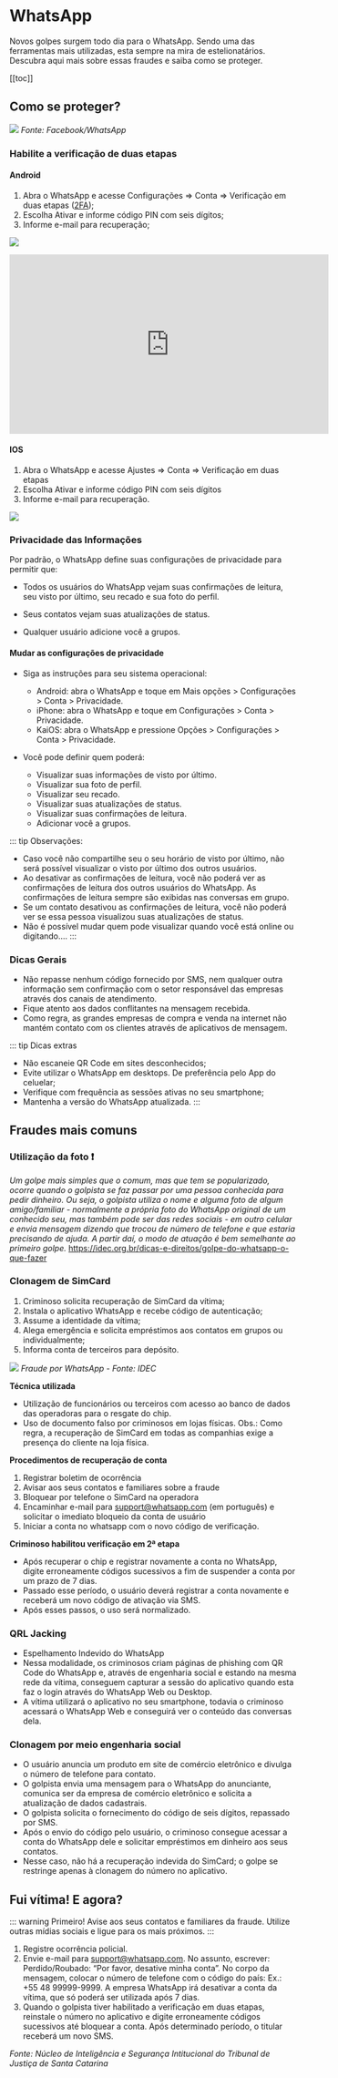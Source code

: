 # WhatsApp

Novos golpes surgem todo dia para o WhatsApp. Sendo uma das ferramentas mais utilizadas, esta sempre na mira de estelionatários. Descubra aqui mais sobre essas fraudes e saiba como se proteger. 

[[toc]]

## Como se proteger?

![](/img/proteger_whatsapp.png)
 *Fonte: Facebook/WhatsApp*

### Habilite a verificação de duas etapas

#### Android

 1) Abra o WhatsApp e acesse Configurações => Conta => Verificação em duas etapas ([2FA](/glossario/#_2fa));
 2) Escolha Ativar e informe código PIN com seis dígitos;
 3) Informe e-mail para recuperação;

![](/img/android.png)

<iframe width="560" height="315" src="https://www.youtube.com/embed/amMyHuPor-Q" frameborder="0" allow="accelerometer; autoplay; clipboard-write; encrypted-media; gyroscope; picture-in-picture" allowfullscreen></iframe>

#### IOS

1) Abra o WhatsApp e acesse Ajustes => Conta => Verificação em duas etapas
2) Escolha Ativar e informe código PIN com seis dígitos
3) Informe e-mail para recuperação.

![](/img/ios.png)

### Privacidade das Informações
Por padrão, o WhatsApp define suas configurações de privacidade para permitir que:

 * Todos os usuários do WhatsApp vejam suas confirmações de leitura, seu visto por último, seu recado e sua foto do perfil.

 * Seus contatos vejam suas atualizações de status.

 * Qualquer usuário adicione você a grupos.

#### Mudar as configurações de privacidade
* Siga as instruções para seu sistema operacional:
    * Android: abra o WhatsApp e toque em Mais opções > Configurações > Conta > Privacidade.
    * iPhone: abra o WhatsApp e toque em Configurações > Conta > Privacidade.
    * KaiOS: abra o WhatsApp e pressione Opções > Configurações > Conta > Privacidade.
    
* Você pode definir quem poderá:
    * Visualizar suas informações de visto por último.
    * Visualizar sua foto de perfil.
    * Visualizar seu recado.
    * Visualizar suas atualizações de status.
    * Visualizar suas confirmações de leitura.
    * Adicionar você a grupos.


::: tip Observações:

* Caso você não compartilhe seu o seu horário de visto por último, não será possível visualizar o visto por último dos outros usuários.
* Ao desativar as confirmações de leitura, você não poderá ver as confirmações de leitura dos outros usuários do WhatsApp. As confirmações de leitura sempre são exibidas nas conversas em grupo.
* Se um contato desativou as confirmações de leitura, você não poderá ver se essa pessoa visualizou suas atualizações de status.
* Não é possível mudar quem pode visualizar quando você está online ou digitando....
:::


### Dicas Gerais
 * Não repasse nenhum código fornecido por SMS, nem qualquer outra informação sem confirmação com o setor responsável das empresas através dos canais de atendimento.
 * Fique atento aos dados conflitantes na mensagem recebida.
 * Como regra, as grandes empresas de compra e venda na internet não mantém contato com os clientes através de aplicativos de mensagem.

 ::: tip Dicas extras
 * Não escaneie QR Code em sites desconhecidos;
 * Evite utilizar o WhatsApp em desktops. De preferência pelo App do celuelar;
 * Verifique com frequência as sessões ativas no seu smartphone;
 * Mantenha a versão do WhatsApp atualizada.
:::

## Fraudes mais comuns

### Utilização da foto :exclamation:
*Um golpe mais simples que o comum, mas que tem se popularizado, ocorre quando o golpista se faz passar por uma pessoa conhecida para pedir dinheiro. Ou seja, o golpista utiliza o nome e alguma foto de algum amigo/familiar - normalmente a própria foto do WhatsApp original de um conhecido seu, mas também pode ser das redes sociais - em outro celular e envia mensagem dizendo que trocou de número de telefone e que estaria precisando de ajuda. A partir daí, o modo de atuação é bem semelhante ao primeiro golpe.*
https://idec.org.br/dicas-e-direitos/golpe-do-whatsapp-o-que-fazer

### Clonagem de SimCard
 1) Criminoso solicita recuperação de SimCard da vítima;
 2) Instala o aplicativo WhatsApp e recebe código de autenticação;
 3) Assume a identidade da vítima;
 4) Alega emergência e solicita empréstimos aos contatos em grupos ou individualmente;
 5) Informa conta de terceiros para depósito.

 ![](/img/golpe_do_whatsapp.png)
 *Fraude por WhatsApp - Fonte: IDEC*

**Técnica utilizada**
 * Utilização de funcionários ou terceiros com acesso ao banco de dados das operadoras para o resgate do chip.
 * Uso de documento falso por criminosos em lojas físicas. Obs.: Como regra, a recuperação de SimCard em todas as companhias exige a presença do cliente na loja física.

**Procedimentos de recuperação de conta**
1. Registrar boletim de ocorrência
2. Avisar aos seus contatos e familiares sobre a fraude
3. Bloquear por telefone o SimCard na operadora
4. Encaminhar e-mail para support@whatsapp.com (em português) e solicitar o imediato bloqueio da conta de usuário
5. Iniciar a conta no whatsapp com o novo código de verificação.

**Criminoso habilitou verificação em 2ª etapa**
 * Após recuperar o chip e registrar novamente a conta no WhatsApp, digite erroneamente códigos sucessivos a fim de suspender a conta por um prazo de 7 dias.
 * Passado esse período, o usuário deverá registrar a conta novamente e receberá um novo código de ativação via SMS.
 * Após esses passos, o uso será normalizado.

### QRL Jacking
 * Espelhamento Indevido do WhatsApp
 * Nessa modalidade, os criminosos criam páginas de phishing com QR Code do WhatsApp e, através de engenharia social e estando na mesma rede da vítima, conseguem capturar a sessão do aplicativo quando esta faz o login através do WhatsApp Web ou Desktop. 
 * A vítima utilizará o aplicativo no seu smartphone, todavia o criminoso acessará o WhatsApp Web e conseguirá ver o conteúdo das conversas dela.

### Clonagem por meio engenharia social
 * O usuário anuncia um produto em site de comércio eletrônico e divulga o número de telefone para contato.
 * O golpista envia uma mensagem para o WhatsApp do anunciante, comunica ser da empresa de comércio eletrônico e solicita a atualização de dados cadastrais.
 * O golpista solicita o fornecimento do código de seis dígitos, repassado por SMS.
 * Após o envio do código pelo usuário, o criminoso consegue acessar a conta do WhatsApp dele e solicitar empréstimos em dinheiro aos seus contatos.
 * Nesse caso, não há a recuperação indevida do SimCard; o golpe se restringe apenas à clonagem do número no aplicativo.

## Fui vítima! E agora?

::: warning Primeiro!
Avise aos seus contatos e familiares da fraude. Utilize outras mídias sociais e ligue para os mais próximos.
:::

1) Registre ocorrência policial.
2) Envie e-mail para support@whatsapp.com. No assunto, escrever: Perdido/Roubado: “Por favor, desative minha conta”. No corpo da mensagem, colocar o número de telefone com o código do país: Ex.: +55 48 99999-9999. A empresa WhatsApp irá desativar a conta da vítima, que só poderá ser utilizada após 7 dias.
3) Quando o golpista tiver habilitado a verificação em duas etapas, reinstale o número no aplicativo e digite erroneamente códigos sucessivos até bloquear a conta. Após determinado período, o titular receberá um novo SMS.

*Fonte: Núcleo de Inteligência e Segurança Intitucional do Tribunal de Justiça de Santa Catarina*
